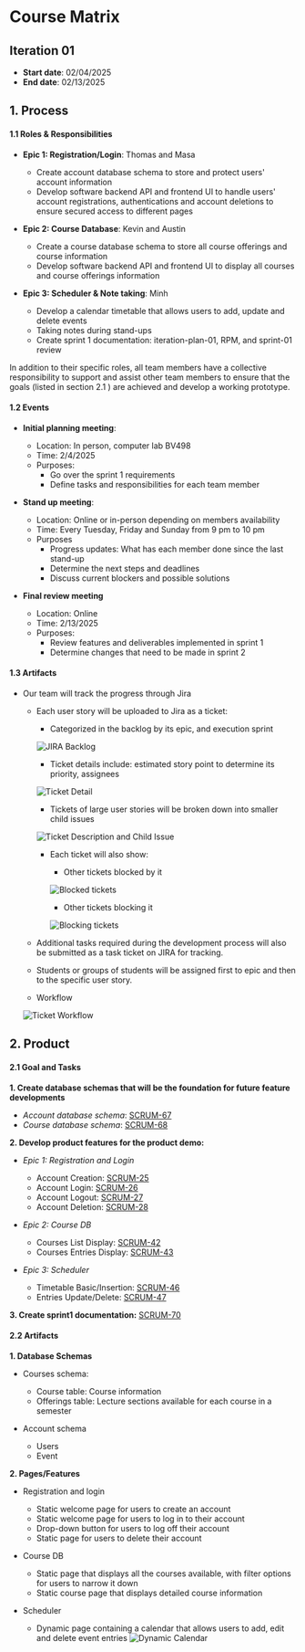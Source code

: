 # Course Matrix
## Iteration 01
- **Start date**: 02/04/2025
- **End date**: 02/13/2025

## 1. Process
#### 1.1 Roles & Responsibilities
- **Epic 1: Registration/Login**: Thomas and Masa
  - Create account database schema to store and protect users' account information
  - Develop software backend API and frontend UI to handle users' account registrations, authentications and account deletions to ensure secured access to different pages

- **Epic 2: Course Database**: Kevin and Austin
  - Create a course database schema to store all course offerings and course information
  - Develop software backend API and frontend UI to display all courses and course offerings information

- **Epic 3: Scheduler & Note taking**: Minh
  - Develop a calendar timetable that allows users to add, update and delete events
  - Taking notes during stand-ups
  - Create sprint 1 documentation: iteration-plan-01, RPM, and sprint-01 review

In addition to their specific roles, all team members have a collective responsibility to support and assist other team members to ensure that the goals (listed in section 2.1 ) are achieved and develop a working prototype.

#### 1.2 Events
- **Initial planning meeting**:
  - Location: In person, computer lab BV498
  - Time: 2/4/2025
  - Purposes:
    - Go over the sprint 1 requirements
    - Define tasks and responsibilities for each team member

- **Stand up meeting**:
  - Location: Online or in-person depending on members availability
  - Time: Every Tuesday, Friday and Sunday from 9 pm to 10 pm
  - Purposes
    - Progress updates: What has each member done since the last stand-up
    - Determine the next steps and deadlines
    - Discuss current blockers and possible solutions

- **Final review meeting**
  - Location: Online
  - Time: 2/13/2025
  - Purposes:
    - Review features and deliverables implemented in sprint 1 
    - Determine changes that need to be made in sprint 2

#### 1.3 Artifacts
- Our team will track the progress through Jira
  - Each user story will be uploaded to Jira as a ticket:
    - Categorized in the backlog by its epic, and execution sprint
    
    ![JIRA Backlog](JIRA_Backlog.png)
    
    - Ticket details include: estimated story point to determine its priority, assignees
    
    ![Ticket Detail](Ticket_Detail.png)
    
    - Tickets of large user stories will be broken down into smaller child issues
    
    ![Ticket Description and Child Issue](Ticket_Description_and_Child_Issue.png)
    
    - Each ticket will also show:
      - Other tickets blocked by it
      
      ![Blocked tickets](Blocked_ticket.png)
      
      - Other tickets blocking it
      
      ![Blocking tickets](Blocking_tickets.png)
      
  - Additional tasks required during the development process will also be submitted as a task ticket on JIRA for tracking.
  - Students or groups of students will be assigned first to epic and then to the specific user story.
  - Workflow
  
  ![Ticket Workflow](Ticket_Workflow.png)

## 2. Product
#### 2.1 Goal and Tasks
**1. Create database schemas that will be the foundation for future feature developments**
  - *Account database schema*: [SCRUM-67](https://cscc01-course-matrix.atlassian.net/browse/SCRUM-67?atlOrigin=eyJpIjoiNGVjOGU4ZGZkZWMzNDVlYzljZjgxMzNhMGI1Y2MyOGEiLCJwIjoiaiJ9)
  - *Course database schema*: [SCRUM-68](https://cscc01-course-matrix.atlassian.net/browse/SCRUM-68?atlOrigin=eyJpIjoiYjg1ZjkxN2IwMzE4NGVlNmE2YmU3YjZlM2ZjNThjZGMiLCJwIjoiaiJ9)

**2. Develop product features for the product demo:**
  - *Epic 1: Registration and Login*
    - Account Creation: [SCRUM-25](https://cscc01-course-matrix.atlassian.net/browse/SCRUM-25?atlOrigin=eyJpIjoiNTU0NWE3OTQ3MjgwNDYwNzgzNTM5MjI2NmFjMDc4ZWMiLCJwIjoiaiJ9)
    - Account Login: [SCRUM-26](https://cscc01-course-matrix.atlassian.net/browse/SCRUM-26?atlOrigin=eyJpIjoiMmRkZWQyMjQzMDhlNDQ5MGEwNTRjYjBhMDM2ZDE5YjUiLCJwIjoiaiJ9)
    - Account Logout: [SCRUM-27](https://cscc01-course-matrix.atlassian.net/browse/SCRUM-27?atlOrigin=eyJpIjoiYmY4ZmExZTZmN2VkNGViZTkzNDA4ZjZhZTJlMWE0YTciLCJwIjoiaiJ9)
    - Account Deletion: [SCRUM-28](https://cscc01-course-matrix.atlassian.net/browse/SCRUM-28?atlOrigin=eyJpIjoiODc0ZjQ3MTE3ZGViNGFhZWJiMmYzMTdlZjM0MWM2NjUiLCJwIjoiaiJ9)
  
  - *Epic 2: Course DB*
    - Courses List Display: [SCRUM-42](https://cscc01-course-matrix.atlassian.net/browse/SCRUM-42?atlOrigin=eyJpIjoiYTMzZWI2OGQxYmUyNDc2MmE4MTM5ZjA2M2I3NWFmYWUiLCJwIjoiaiJ9)
    - Courses Entries Display: [SCRUM-43](https://cscc01-course-matrix.atlassian.net/browse/SCRUM-43?atlOrigin=eyJpIjoiYzIxMTdkN2ZkYjc3NGU1NWJhNTAxZDE3ODA4NTM2ZmIiLCJwIjoiaiJ9)
    
  - *Epic 3: Scheduler*
    - Timetable Basic/Insertion: [SCRUM-46](https://cscc01-course-matrix.atlassian.net/browse/SCRUM-46?atlOrigin=eyJpIjoiN2Y1NTgzNzQ2MGZjNGYyZjgwOTdhNDM0ZjE5MjIzOWIiLCJwIjoiaiJ9)
    - Entries Update/Delete: [SCRUM-47](https://cscc01-course-matrix.atlassian.net/browse/SCRUM-47?atlOrigin=eyJpIjoiN2JiYmY1NTdjNDNlNGE2MzhlM2NkODhiYjFiOGYwYmEiLCJwIjoiaiJ9)

**3. Create sprint1 documentation:** [SCRUM-70](https://cscc01-course-matrix.atlassian.net/browse/SCRUM-70?atlOrigin=eyJpIjoiNGE5YWQ3MzU5YTg3NGI1ODgyNjk2YTBlOWY4ZDgzMDkiLCJwIjoiaiJ9)

#### 2.2 Artifacts
**1. Database Schemas**
  - Courses schema:
    - Course table: Course information
    - Offerings table: Lecture sections available for each course in a semester
    
  - Account schema
    - Users
    - Event

**2. Pages/Features**
  - Registration and login
    - Static welcome page for users to create an account
    - Static welcome page for users to log in to their account
    - Drop-down button for users to log off their account
    - Static page for users to delete their account
  
  - Course DB
    - Static page that displays all the courses available, with filter options for users to narrow it down
    - Static course page that displays detailed course information
    
  - Scheduler
    - Dynamic page containing a calendar that allows users to add, edit and delete event entries
    ![Dynamic Calendar](image.png)